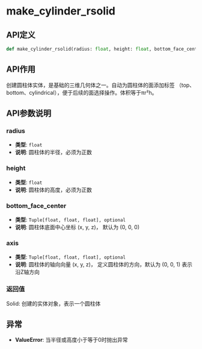 # make_cylinder_rsolid

## API定义

```python
def make_cylinder_rsolid(radius: float, height: float, bottom_face_center: Tuple[float, float, float] = (0, 0, 0), axis: Tuple[float, float, float] = (0, 0, 1)) -> Solid
```

## API作用

创建圆柱体实体，是基础的三维几何体之一。自动为圆柱体的面添加标签
（top、bottom、cylindrical），便于后续的面选择操作。体积等于πr²h。

## API参数说明

### radius

- **类型**: `float`
- **说明**: 圆柱体的半径，必须为正数

### height

- **类型**: `float`
- **说明**: 圆柱体的高度，必须为正数

### bottom_face_center

- **类型**: `Tuple[float, float, float], optional`
- **说明**: 圆柱体底面中心坐标 (x, y, z)， 默认为 (0, 0, 0)

### axis

- **类型**: `Tuple[float, float, float], optional`
- **说明**: 圆柱体的轴向向量 (x, y, z)， 定义圆柱体的方向，默认为 (0, 0, 1) 表示沿Z轴方向

### 返回值

Solid: 创建的实体对象，表示一个圆柱体

## 异常

- **ValueError**: 当半径或高度小于等于0时抛出异常

